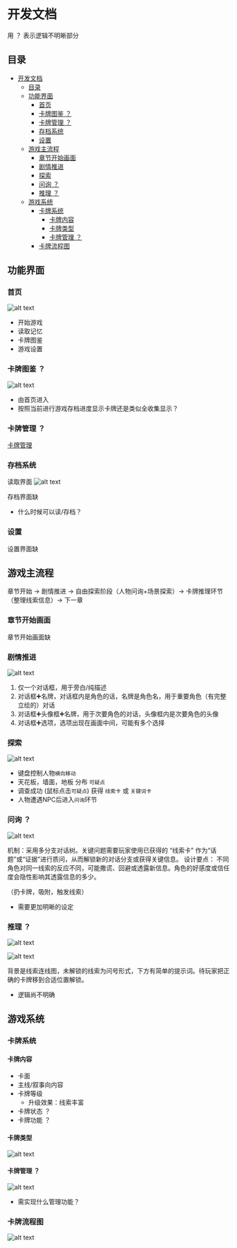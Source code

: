 # 开发文档
用 ？ 表示逻辑不明晰部分
## 目录
- [开发文档](#开发文档)
  - [目录](#目录)
  - [功能界面](#功能界面)
    - [首页](#首页)
    - [卡牌图鉴 ？](#卡牌图鉴-)
    - [卡牌管理 ？](#卡牌管理-)
    - [存档系统](#存档系统)
    - [设置](#设置)
  - [游戏主流程](#游戏主流程)
    - [章节开始画面](#章节开始画面)
    - [剧情推进](#剧情推进)
    - [探索](#探索)
    - [问询 ？](#问询-)
    - [推理 ？](#推理-)
  - [游戏系统](#游戏系统)
    - [卡牌系统](#卡牌系统)
      - [卡牌内容](#卡牌内容)
      - [卡牌类型](#卡牌类型)
      - [卡牌管理 ？](#卡牌管理--1)
    - [卡牌流程图](#卡牌流程图)

## 功能界面
### 首页
![alt text](image-1.png)
- 开始游戏
- 读取记忆
- 卡牌图鉴
- 游戏设置
### 卡牌图鉴 ？
![alt text](image.png)
- 由首页进入
- 按照当前进行游戏存档进度显示卡牌还是类似全收集显示？
### 卡牌管理 ？
[卡牌管理](#卡牌管理--1)
### 存档系统
读取界面
![alt text](image-2.png)

存档界面缺

- 什么时候可以读/存档？

### 设置
设置界面缺

## 游戏主流程
章节开始 → 剧情推进 → 自由探索阶段（人物问询+场景探索）→ 卡牌推理环节（整理线索信息）→ 下一章

### 章节开始画面
章节开始画面缺

### 剧情推进
![alt text](image-3.png)

1. 仅一个对话框，用于旁白/纯描述
2. 对话框➕名牌，对话框内是角色的话，名牌是角色名，用于重要角色（有完整立绘的）对话
3. 对话框➕头像框➕名牌，用于次要角色的对话，头像框内是次要角色的头像   
4. 对话框➕选项，选项出现在画面中间，可能有多个选择

### 探索
![alt text](image-4.png)

- 键盘控制人物`横向移动`
- 天花板，墙面，地板 分布 `可疑点`
- 调查成功 (鼠标点击`可疑点`) 获得 `线索卡` 或 `关键词卡`
- 人物遭遇NPC后进入`问询`环节

### 问询 ？
![alt text](image-5.png)

机制：采用多分支对话树。关键问题需要玩家使用已获得的 “线索卡” 作为“话题”或“证据”进行质问，从而解锁新的对话分支或获得关键信息。
设计要点： 不同角色对同一线索的反应不同，可能撒谎、回避或透露新信息。角色的好感度或信任度会隐性影响其透露信息的多少。

（扔卡牌，吸附，触发线索）

- 需要更加明晰的设定

### 推理 ？
![alt text](image-10.png)

![alt text](image-11.png)

背景是线索连线图，未解锁的线索为问号形式，下方有简单的提示词。待玩家把正确的卡牌移到合适位置解锁。

- 逻辑尚不明确

## 游戏系统
### 卡牌系统
#### 卡牌内容
- 卡面
- 主线/叙事向内容
- 卡牌等级
  - 升级效果：线索丰富
- 卡牌状态 ？
- 卡牌功能 ？
#### 卡牌类型
![alt text](image-8.png)
#### 卡牌管理 ？
![alt text](image-9.png)
- 需实现什么管理功能？
### 卡牌流程图
![alt text](image-12.png)